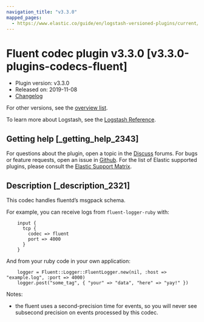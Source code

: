 ```yaml
---
navigation_title: "v3.3.0"
mapped_pages:
  - https://www.elastic.co/guide/en/logstash-versioned-plugins/current/v3.3.0-plugins-codecs-fluent.html
---
```


# Fluent codec plugin v3.3.0 [v3.3.0-plugins-codecs-fluent]

* Plugin version: v3.3.0
* Released on: 2019-11-08
* [Changelog](https://github.com/logstash-plugins/logstash-codec-fluent/blob/v3.3.0/CHANGELOG.md)

For other versions, see the [overview list](codec-fluent-index.md).

To learn more about Logstash, see the [Logstash Reference](https://www.elastic.co/guide/en/logstash/current/index.html).

## Getting help [_getting_help_2343]

For questions about the plugin, open a topic in the [Discuss](http://discuss.elastic.co) forums. For bugs or feature requests, open an issue in [Github](https://github.com/logstash-plugins/logstash-codec-fluent). For the list of Elastic supported plugins, please consult the [Elastic Support Matrix](https://www.elastic.co/support/matrix#matrix_logstash_plugins).

## Description [_description_2321]

This codec handles fluentd’s msgpack schema.

For example, you can receive logs from `fluent-logger-ruby` with:

```
    input {
      tcp {
        codec => fluent
        port => 4000
      }
    }
```

And from your ruby code in your own application:

```
    logger = Fluent::Logger::FluentLogger.new(nil, :host => "example.log", :port => 4000)
    logger.post("some_tag", { "your" => "data", "here" => "yay!" })
```

Notes:

* the fluent uses a second-precision time for events, so you will never see subsecond precision on events processed by this codec.
